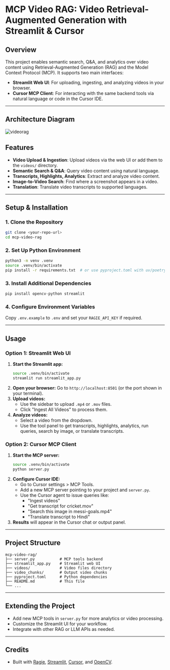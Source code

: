 # MCP Video RAG: Video Retrieval-Augmented Generation with Streamlit & Cursor

## Overview
This project enables semantic search, Q&A, and analytics over video content using Retrieval-Augmented Generation (RAG) and the Model Context Protocol (MCP). It supports two main interfaces:
- **Streamlit Web UI**: For uploading, ingesting, and analyzing videos in your browser.
- **Cursor MCP Client**: For interacting with the same backend tools via natural language or code in the Cursor IDE.

---

## Architecture Diagram


![videorag](https://github.com/user-attachments/assets/52b85c67-2701-4998-8995-9b859f2cc390)



## Features
- **Video Upload & Ingestion**: Upload videos via the web UI or add them to the `videos/` directory.
- **Semantic Search & Q&A**: Query video content using natural language.
- **Transcripts, Highlights, Analytics**: Extract and analyze video content.
- **Image-to-Video Search**: Find where a screenshot appears in a video.
- **Translation**: Translate video transcripts to supported languages.

---

## Setup & Installation

### 1. Clone the Repository
```sh
git clone <your-repo-url>
cd mcp-video-rag
```

### 2. Set Up Python Environment
```sh
python3 -m venv .venv
source .venv/bin/activate
pip install -r requirements.txt  # or use pyproject.toml with uv/poetry
```

### 3. Install Additional Dependencies
```sh
pip install opencv-python streamlit
```

### 4. Configure Environment Variables
Copy `.env.example` to `.env` and set your `RAGIE_API_KEY` if required.

---

## Usage

### Option 1: Streamlit Web UI
1. **Start the Streamlit app:**
   ```sh
   source .venv/bin/activate
   streamlit run streamlit_app.py
   ```
2. **Open your browser:**
   Go to `http://localhost:8501` (or the port shown in your terminal).
3. **Upload videos:**
   - Use the sidebar to upload `.mp4` or `.mov` files.
   - Click "Ingest All Videos" to process them.
4. **Analyze videos:**
   - Select a video from the dropdown.
   - Use the tool panel to get transcripts, highlights, analytics, run queries, search by image, or translate transcripts.

### Option 2: Cursor MCP Client
1. **Start the MCP server:**
   ```sh
   source .venv/bin/activate
   python server.py
   ```
2. **Configure Cursor IDE:**
   - Go to Cursor settings > MCP Tools.
   - Add a new MCP server pointing to your project and `server.py`.
   - Use the Cursor agent to issue queries like:
     - "Ingest videos"
     - "Get transcript for cricket.mov"
     - "Search this image in messi-goals.mp4"
     - "Translate transcript to Hindi"
3. **Results** will appear in the Cursor chat or output panel.

---

## Project Structure
```
mcp-video-rag/
├── server.py           # MCP tools backend
├── streamlit_app.py    # Streamlit web UI
├── videos/             # Video files directory
├── video_chunks/       # Output video chunks
├── pyproject.toml      # Python dependencies
├── README.md           # This file
└── ...
```

---

## Extending the Project
- Add new MCP tools in `server.py` for more analytics or video processing.
- Customize the Streamlit UI for your workflow.
- Integrate with other RAG or LLM APIs as needed.

---

## Credits
- Built with [Ragie](https://www.ragie.ai/), [Streamlit](https://streamlit.io/), [Cursor](https://www.cursor.so/), and [OpenCV](https://opencv.org/).
